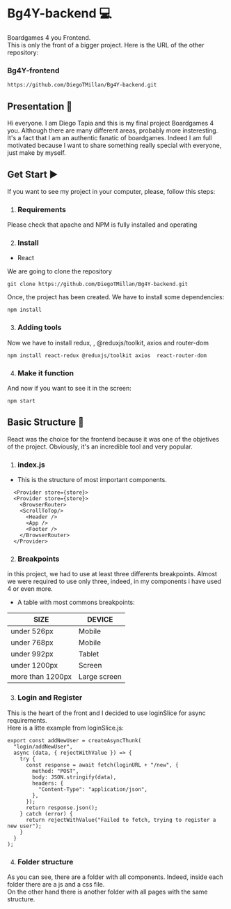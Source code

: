# Bg4Y-backend :computer:
Boardgames 4 you Frontend.\
This is only the front of a bigger project. Here is the URL of the other repository:
  ### Bg4Y-frontend
  ```
  https://github.com/DiegoTMillan/Bg4Y-backend.git
  ```

## Presentation :green_book:
Hi everyone. I am Diego Tapia and this is my final project Boardgames 4 you. Although there are many different areas, probably more insteresting.
It's a fact that I am an authentic fanatic of boardgames.
Indeed I am full motivated because I want to share something really special with everyone, just make by myself.

## Get Start :arrow_forward:

If you want to see my project in your computer, please, follow this steps:

  1. ### Requirements

Please check that apache and NPM is fully installed and operating

  2. ### Install

  - React

We are going to clone the repository

```
git clone https://github.com/DiegoTMillan/Bg4Y-backend.git
```

Once, the project has been created. We have to install some dependencies:
```
npm install
```

 3. ### Adding tools


Now we have to install redux, , @reduxjs/toolkit, axios and router-dom

```
npm install react-redux @reduxjs/toolkit axios  react-router-dom
```

4. ### Make it function

And now if you want to see it in the screen:

```
npm start
```

## Basic Structure :bookmark_tabs:

React was the choice for the frontend because it was one of the objetives of the project. Obviously, it's an incredible tool and very popular.

  1. ### index.js

  - This is the structure of most important components.

```
  <Provider store={store}>
  <Provider store={store}>
    <BrowserRouter>
    <ScrollToTop/>
      <Header />
      <App />
      <Footer />
    </BrowserRouter>
  </Provider>
```
  2. ### Breakpoints

in this project, we had to use at least three differents breakpoints. Almost we were required to use only three, indeed, in my components i have used 4 or even more.

- A table with most commons breakpoints:

|SIZE|DEVICE|
|---|---|
|under 526px|Mobile|
|under 768px|Mobile|
|under 992px|Tablet|
|under 1200px|Screen|
|more than 1200px|Large screen|

  3. ### Login and Register

This is the heart of the front and I decided to use loginSlice for async requirements.\
Here is a litte example from loginSlice.js:

```
export const addNewUser = createAsyncThunk(
  "login/addNewUser",
  async (data, { rejectWithValue }) => {
    try {
      const response = await fetch(loginURL + "/new", {
        method: "POST",
        body: JSON.stringify(data),
        headers: {
          "Content-Type": "application/json",
        },
      });
      return response.json();
    } catch (error) {
      return rejectWithValue("Failed to fetch, trying to register a new user");
    }
  }
);
```

   4. ### Folder structure

As you can see, there are a folder with all components. Indeed, inside each folder there are a js and a css file.\
On the other hand there is another folder with all pages with the same structure.



